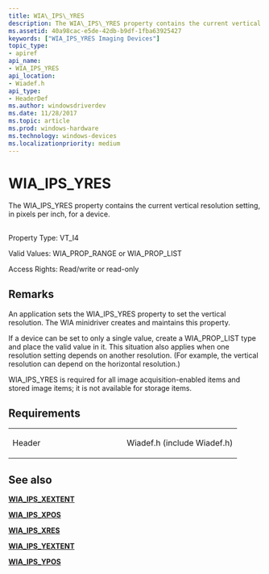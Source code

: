 ```yaml
---
title: WIA\_IPS\_YRES
description: The WIA\_IPS\_YRES property contains the current vertical resolution setting, in pixels per inch, for a device.
ms.assetid: 40a98cac-e5de-42db-b9df-1fba63925427
keywords: ["WIA_IPS_YRES Imaging Devices"]
topic_type:
- apiref
api_name:
- WIA_IPS_YRES
api_location:
- Wiadef.h
api_type:
- HeaderDef
ms.author: windowsdriverdev
ms.date: 11/28/2017
ms.topic: article
ms.prod: windows-hardware
ms.technology: windows-devices
ms.localizationpriority: medium
---
```


# WIA\_IPS\_YRES


The WIA\_IPS\_YRES property contains the current vertical resolution setting, in pixels per inch, for a device.

## <span id="ddk_wia_ips_yres_si"></span><span id="DDK_WIA_IPS_YRES_SI"></span>


Property Type: VT\_I4

Valid Values: WIA\_PROP\_RANGE or WIA\_PROP\_LIST

Access Rights: Read/write or read-only

Remarks
-------

An application sets the WIA\_IPS\_YRES property to set the vertical resolution. The WIA minidriver creates and maintains this property.

If a device can be set to only a single value, create a WIA\_PROP\_LIST type and place the valid value in it. This situation also applies when one resolution setting depends on another resolution. (For example, the vertical resolution can depend on the horizontal resolution.)

WIA\_IPS\_YRES is required for all image acquisition-enabled items and stored image items; it is not available for storage items.

Requirements
------------

<table>
<colgroup>
<col width="50%" />
<col width="50%" />
</colgroup>
<tbody>
<tr class="odd">
<td><p>Header</p></td>
<td>Wiadef.h (include Wiadef.h)</td>
</tr>
</tbody>
</table>

## <span id="see_also"></span>See also


[**WIA\_IPS\_XEXTENT**](wia-ips-xextent.md)

[**WIA\_IPS\_XPOS**](wia-ips-xpos.md)

[**WIA\_IPS\_XRES**](wia-ips-xres.md)

[**WIA\_IPS\_YEXTENT**](wia-ips-yextent.md)

[**WIA\_IPS\_YPOS**](wia-ips-ypos.md)

 

 






